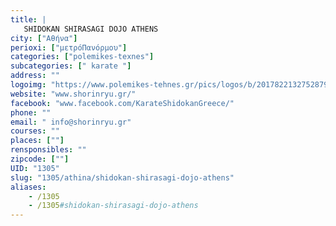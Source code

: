 ```yaml
---
title: |
   SHIDOKAN SHIRASAGI DOJO ATHENS
city: ["Αθήνα"]
perioxi: ["μετρόΠανόρμου"]
categories: ["polemikes-texnes"]
subcategories: [" karate "]
address: ""
logoimg: "https://www.polemikes-tehnes.gr/pics/logos/b/2017822132752879.png"
website: "www.shorinryu.gr/"
facebook: "www.facebook.com/KarateShidokanGreece/"
phone: ""
email: " info@shorinryu.gr"
courses: ""
places: [""]
rensponsibles: ""
zipcode: [""]
UID: "1305"
slug: "1305/athina/shidokan-shirasagi-dojo-athens"
aliases:
    - /1305
    - /1305#shidokan-shirasagi-dojo-athens
---
```


